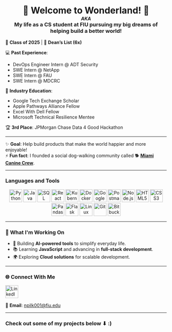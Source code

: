 <div align="center">
  <h1 style="margin-bottom: 0px;"><b>🐛 Welcome to Wonderland! 🐛</b></h1>
  <h6 style="margin-top: 0px; margin-bottom: 0px;"><b>AKA</b></h6>
  <h3 style="margin-top: 0px;"><b>My life as a CS student at FIU pursuing my big dreams of helping build a better world!</b></h3>
</div>

📅 **Class of 2025** | 🎉 **Dean’s List (6x)**  

💻 **Past Experience**: 
- DevOps Engineer Intern @ ADT Security
- SWE Intern @ NetApp
- SWE Intern @ FAU
- SWE Intern @ MDCRC

🧠 **Industry Education**:  
- Google Tech Exchange Scholar  
- Apple Pathways Alliance Fellow  
- Excel With Dell Fellow  
- Microsoft Technical Resilience Mentee

🏆 **3rd Place**: JPMorgan Chase Data 4 Good Hackathon

---

✨ **Goal**: Help build products that make the world happier and more enjoyable!  
⚡ **Fun fact**: I founded a social dog-walking community called 🐕 [**Miami Canine Crew**](https://www.instagram.com/caninecrewmiami/).  
</p>

---

### **Languages and Tools**  

<p align="center">
  <img src="https://cdn.jsdelivr.net/gh/devicons/devicon/icons/python/python-original.svg" title="Python" width="40" height="40"/>  
  <img src="https://cdn.jsdelivr.net/gh/devicons/devicon/icons/java/java-original.svg" title="Java" width="40" height="40"/>  
  <img src="https://cdn.jsdelivr.net/gh/devicons/devicon/icons/mysql/mysql-original.svg" title="SQL" width="40" height="40"/>  
  <img src="https://cdn.jsdelivr.net/gh/devicons/devicon/icons/react/react-original.svg" title="React" width="40" height="40"/>  
  <img src="https://cdn.jsdelivr.net/gh/devicons/devicon/icons/kubernetes/kubernetes-plain.svg" title="Kubernetes" width="40" height="40"/>  
  <img src="https://cdn.jsdelivr.net/gh/devicons/devicon/icons/docker/docker-original.svg" title="Docker" width="40" height="40"/>  
  <img src="https://cdn.jsdelivr.net/gh/devicons/devicon/icons/googlecloud/googlecloud-original.svg" title="Google Cloud" width="40" height="40"/>  
  <img src="https://cdn.jsdelivr.net/gh/devicons/devicon/icons/postman/postman-original.svg" title="Postman" width="40" height="40"/>  
  <img src="https://cdn.jsdelivr.net/gh/devicons/devicon/icons/nodejs/nodejs-original.svg" title="Node.js" width="40" height="40"/>  
  <img src="https://cdn.jsdelivr.net/gh/devicons/devicon/icons/html5/html5-original.svg" title="HTML5" width="40" height="40"/>  
  <img src="https://cdn.jsdelivr.net/gh/devicons/devicon/icons/css3/css3-original.svg" title="CSS3" width="40" height="40"/>  
  <img src="https://cdn.jsdelivr.net/gh/devicons/devicon/icons/pandas/pandas-original.svg" title="Pandas" width="40" height="40"/>  
  <img src="https://cdn.jsdelivr.net/gh/devicons/devicon/icons/flask/flask-original.svg" title="Flask" width="40" height="40"/> 
  <img src="https://cdn.jsdelivr.net/gh/devicons/devicon/icons/linux/linux-original.svg" title="Linux" width="40" height="40"/>  
  <img src="https://cdn.jsdelivr.net/gh/devicons/devicon/icons/git/git-original.svg" title="Git" width="40" height="40"/>  
  <img src="https://cdn.jsdelivr.net/gh/devicons/devicon/icons/bitbucket/bitbucket-original.svg" title="Bitbucket" width="40" height="40"/>  
</p>  

---

### 🌟 **What I'm Working On**  
- 🚀 Building **AI-powered tools** to simplify everyday life.  
- 📚 Learning **JavaScript** and advancing in **full-stack development**.  
- 🌍 Exploring **Cloud solutions** for scalable development.  

---

### 🌐 **Connect With Me**  
<p align="left">
  <a href="https://www.linkedin.com/in/noah-pilkington/" target="_blank">
    <img src="https://cdn.jsdelivr.net/gh/devicons/devicon/icons/linkedin/linkedin-original.svg" alt="LinkedIn" width="40" height="40"/>
  </a>
</p>

📧 **Email**: npilk001@fiu.edu  

---

### **Check out some of my projects below ⬇ :)**

